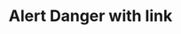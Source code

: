 ---
title: Alert Danger with link
category: Application
paid: true
isActive: true
ltr: {"react":{"jsxTail":[{"code":"export default () => {\n    return (\n        <div className=\"max-w-5xl mx-auto px-4 md:px-8\">\n            <div className=\"flex justify-between p-4 rounded-md bg-red-50 border border-red-300\">\n                <div className=\"flex gap-3 sm:items-center\">\n                    <div>\n                        <svg xmlns=\"http://www.w3.org/2000/svg\" className=\"h-6 w-6 text-red-500\" fill=\"none\" viewBox=\"0 0 24 24\" stroke=\"currentColor\" strokeWidth={2}>\n                            <path strokeLinecap=\"round\" strokeLinejoin=\"round\" d=\"M10 14l2-2m0 0l2-2m-2 2l-2-2m2 2l2 2m7-2a9 9 0 11-18 0 9 9 0 0118 0z\" />\n                        </svg>\n                    </div>\n                    <p className=\"text-red-600 sm:text-sm\">\n                        There is no account associated with this email address. <a href=\"javascript:void(0)\" className=\"underline font-medium hover:text-red-700\">Sign up?</a>\n                    </p>\n                </div>\n            </div>\n        </div>\n    )\n}","label":"App.jsx"}],"jsxCss":[]},"vue":{"vueTail":[],"vueCss":[]},"preview":"function App() {\n  return /*#__PURE__*/React.createElement(\"div\", {\n    className: \"max-w-5xl mx-auto mt-12 px-4 md:px-8\"\n  }, /*#__PURE__*/React.createElement(\"div\", {\n    className: \"flex justify-between p-4 rounded-md bg-red-50 border border-red-300\"\n  }, /*#__PURE__*/React.createElement(\"div\", {\n    className: \"flex gap-3 sm:items-center\"\n  }, /*#__PURE__*/React.createElement(\"div\", null, /*#__PURE__*/React.createElement(\"svg\", {\n    xmlns: \"http://www.w3.org/2000/svg\",\n    className: \"h-6 w-6 text-red-500\",\n    fill: \"none\",\n    viewBox: \"0 0 24 24\",\n    stroke: \"currentColor\",\n    strokeWidth: 2\n  }, /*#__PURE__*/React.createElement(\"path\", {\n    strokeLinecap: \"round\",\n    strokeLinejoin: \"round\",\n    d: \"M10 14l2-2m0 0l2-2m-2 2l-2-2m2 2l2 2m7-2a9 9 0 11-18 0 9 9 0 0118 0z\"\n  }))), /*#__PURE__*/React.createElement(\"p\", {\n    className: \"text-red-600 sm:text-sm\"\n  }, \"There is no account associated with this email address. \", /*#__PURE__*/React.createElement(\"a\", {\n    href: \"javascript:void(0)\",\n    className: \"underline font-medium hover:text-red-700\"\n  }, \"Sign up?\")))));\n}"}
rtl: {"vue":{"vueCss":[],"vueTail":[]},"react":{"jsxTail":[{"code":"export default () => {\n    return (\n        <div className=\"max-w-5xl mx-auto px-4 md:px-8\">\n            <div className=\"flex justify-between p-4 rounded-md bg-red-50 border border-red-300\">\n                <div className=\"flex gap-3 sm:items-center\">\n                    <div>\n                        <svg xmlns=\"http://www.w3.org/2000/svg\" className=\"h-6 w-6 text-red-500\" fill=\"none\" viewBox=\"0 0 24 24\" stroke=\"currentColor\" strokeWidth={2}>\n                            <path strokeLinecap=\"round\" strokeLinejoin=\"round\" d=\"M10 14l2-2m0 0l2-2m-2 2l-2-2m2 2l2 2m7-2a9 9 0 11-18 0 9 9 0 0118 0z\" />\n                        </svg>\n                    </div>\n                    <p className=\"text-red-600 sm:text-sm\">\n                        لا يوجد حساب مرتبط بعنوان البريد الإلكتروني هذا. <a href=\"javascript:void(0)\" className=\"underline font-medium hover:text-red-700\">تسجيل الدخول؟</a>\n                    </p>\n                </div>\n            </div>\n        </div>\n    )\n}","label":"App.jsx"}],"jsxCss":[]},"preview":"function App() {\n  return /*#__PURE__*/React.createElement(\"div\", {\n    className: \"max-w-5xl mx-auto mt-12 px-4 md:px-8\"\n  }, /*#__PURE__*/React.createElement(\"div\", {\n    className: \"flex justify-between p-4 rounded-md bg-red-50 border border-red-300\"\n  }, /*#__PURE__*/React.createElement(\"div\", {\n    className: \"flex gap-3 sm:items-center\"\n  }, /*#__PURE__*/React.createElement(\"div\", null, /*#__PURE__*/React.createElement(\"svg\", {\n    xmlns: \"http://www.w3.org/2000/svg\",\n    className: \"h-6 w-6 text-red-500\",\n    fill: \"none\",\n    viewBox: \"0 0 24 24\",\n    stroke: \"currentColor\",\n    strokeWidth: 2\n  }, /*#__PURE__*/React.createElement(\"path\", {\n    strokeLinecap: \"round\",\n    strokeLinejoin: \"round\",\n    d: \"M10 14l2-2m0 0l2-2m-2 2l-2-2m2 2l2 2m7-2a9 9 0 11-18 0 9 9 0 0118 0z\"\n  }))), /*#__PURE__*/React.createElement(\"p\", {\n    className: \"text-red-600 sm:text-sm\"\n  }, \"\\u0644\\u0627 \\u064A\\u0648\\u062C\\u062F \\u062D\\u0633\\u0627\\u0628 \\u0645\\u0631\\u062A\\u0628\\u0637 \\u0628\\u0639\\u0646\\u0648\\u0627\\u0646 \\u0627\\u0644\\u0628\\u0631\\u064A\\u062F \\u0627\\u0644\\u0625\\u0644\\u0643\\u062A\\u0631\\u0648\\u0646\\u064A \\u0647\\u0630\\u0627. \", /*#__PURE__*/React.createElement(\"a\", {\n    href: \"javascript:void(0)\",\n    className: \"underline font-medium hover:text-red-700\"\n  }, \"\\u062A\\u0633\\u062C\\u064A\\u0644 \\u0627\\u0644\\u062F\\u062E\\u0648\\u0644\\u061F\")))));\n}"}
slug: /alerts
id: 3b8799db-6c4f-49e6-baa5-e6aaeb7bc81e
created_at: 1668364817179
---
